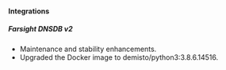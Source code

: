 
#### Integrations
##### Farsight DNSDB v2
- Maintenance and stability enhancements.
- Upgraded the Docker image to demisto/python3:3.8.6.14516.